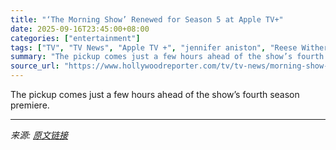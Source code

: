 ```yaml
---
title: "‘The Morning Show’ Renewed for Season 5 at Apple TV+"
date: 2025-09-16T23:45:00+08:00
categories: ["entertainment"]
tags: ["TV", "TV News", "Apple TV +", "jennifer aniston", "Reese Witherspoon", "The Morning Show"]
summary: "The pickup comes just a few hours ahead of the show’s fourth season premiere."
source_url: "https://www.hollywoodreporter.com/tv/tv-news/morning-show-renewed-season-5-apple-tv-1236373121/"
---
```


The pickup comes just a few hours ahead of the show’s fourth season premiere.

---

*来源: [原文链接](https://www.hollywoodreporter.com/tv/tv-news/morning-show-renewed-season-5-apple-tv-1236373121/)*
